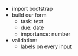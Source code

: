 - import bootstrap
- build our form
  - task: text
  - due: date
  - importance: number
- validation:
  - labels on every input 